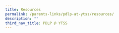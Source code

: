 ```yaml
---
title: Resources
permalink: /parents-links/pdlp-at-ytss/resources/
description: ""
third_nav_title: PDLP @ YTSS
---
```

